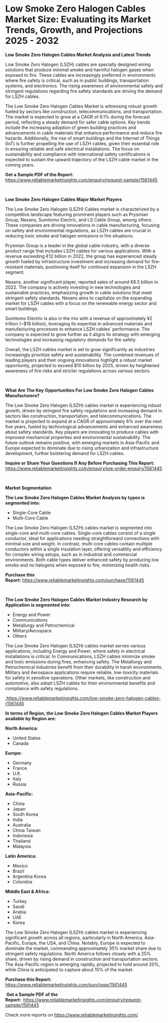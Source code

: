<p><h1>Low Smoke Zero Halogen Cables Market Size: Evaluating its Market Trends, Growth, and Projections 2025 - 2032</h1></p><p><strong>Low Smoke Zero Halogen Cables Market Analysis and Latest Trends</strong></p>
<p><p>Low Smoke Zero Halogen (LSZH) cables are specially designed wiring solutions that produce minimal smoke and harmful halogen gases when exposed to fire. These cables are increasingly preferred in environments where fire safety is critical, such as in public buildings, transportation systems, and electronics. The rising awareness of environmental safety and stringent regulations regarding fire safety standards are driving the demand for LSZH cables.</p><p>The Low Smoke Zero Halogen Cables Market is witnessing robust growth fueled by sectors like construction, telecommunications, and transportation. The market is expected to grow at a CAGR of 6.1% during the forecast period, reflecting a steady demand for safer cable options. Key trends include the increasing adoption of green building practices and advancements in cable materials that enhance performance and reduce fire hazards. Additionally, the rise of smart buildings and the Internet of Things (IoT) is further propelling the use of LSZH cables, given their essential role in ensuring reliable and safe electrical installations. The focus on sustainability and compliance with international safety certifications is expected to sustain the upward trajectory of the LSZH cable market in the coming years.</p></p>
<p><strong>Get a Sample PDF of the Report:&nbsp;</strong> <a href="https://www.reliablemarketinsights.com/enquiry/request-sample/1561445?utm_campaign=3040&utm_medium=2&utm_source=Github&utm_content=ia&utm_term=06042025&utm_id=low-smoke-zero-halogen-cables">https://www.reliablemarketinsights.com/enquiry/request-sample/1561445</a></p>
<p>&nbsp;</p>
<p><strong>Low Smoke Zero Halogen Cables Major Market Players</strong></p>
<p><p>The Low Smoke Zero Halogen (LSZH) Cables market is characterized by a competitive landscape featuring prominent players such as Prysmian Group, Nexans, Sumitomo Electric, and LS Cable Group, among others. These companies are driving innovations in cable manufacturing, focusing on safety and environmental regulations, as LSZH cables are crucial in reducing toxic smoke and halogen emissions in fire situations.</p><p>Prysmian Group is a leader in the global cable industry, with a diverse product range that includes LSZH cables for various applications. With a revenue exceeding €12 billion in 2022, the group has experienced steady growth fueled by infrastructure investment and increasing demand for fire-resistant materials, positioning itself for continued expansion in the LSZH segment.</p><p>Nexans, another significant player, reported sales of around €6.5 billion in 2022. The company is actively investing in new technologies and sustainable practices, emphasizing growth in cable solutions that meet stringent safety standards. Nexans aims to capitalize on the expanding market for LSZH cables with a focus on the renewable energy sector and smart buildings.</p><p>Sumitomo Electric is also in the mix with a revenue of approximately ¥2 trillion (~$18 billion), leveraging its expertise in advanced materials and manufacturing processes to enhance LSZH cables' performance. The company is expected to grow further as it aligns its strategy with emerging technologies and increasing regulatory demands for fire safety.</p><p>Overall, the LSZH cables market is set to grow significantly as industries increasingly prioritize safety and sustainability. The combined revenues of leading players and their ongoing innovations highlight a robust market opportunity, projected to exceed $10 billion by 2025, driven by heightened awareness of fire risks and stricter regulations across various sectors.</p></p>
<p>&nbsp;</p>
<p><strong>What Are The Key Opportunities For Low Smoke Zero Halogen Cables Manufacturers?</strong></p>
<p><p>The Low Smoke Zero Halogen (LSZH) cables market is experiencing robust growth, driven by stringent fire safety regulations and increasing demand in sectors like construction, transportation, and telecommunications. The market is projected to expand at a CAGR of approximately 6% over the next five years, fueled by technological advancements and enhanced awareness about safety standards. Key players are innovating to produce cables with improved mechanical properties and environmental sustainability. The future outlook remains positive, with emerging markets in Asia-Pacific and Europe expected to dominate due to rising urbanization and infrastructure development, further bolstering demand for LSZH cables.</p></p>
<p><strong>Inquire or Share Your Questions If Any Before Purchasing This Report:</strong> <a href="https://www.reliablemarketinsights.com/enquiry/pre-order-enquiry/1561445?utm_campaign=3040&utm_medium=2&utm_source=Github&utm_content=ia&utm_term=06042025&utm_id=low-smoke-zero-halogen-cables">https://www.reliablemarketinsights.com/enquiry/pre-order-enquiry/1561445</a></p>
<p>&nbsp;</p>
<p><strong>Market Segmentation</strong></p>
<p><strong>The Low Smoke Zero Halogen Cables Market Analysis by types is segmented into:</strong></p>
<p><ul><li>Single-Core Cable</li><li>Multi-Core Cable</li></ul></p>
<p><p>The Low Smoke Zero Halogen (LSZH) cables market is segmented into single-core and multi-core cables. Single-core cables consist of a single conductor, ideal for applications needing straightforward connections with minimal size and weight. In contrast, multi-core cables contain multiple conductors within a single insulation layer, offering versatility and efficiency for complex wiring setups, such as in industrial and commercial environments. Both cable types deliver enhanced safety by producing low smoke and no halogens when exposed to fire, minimizing health risks.</p></p>
<p><strong>Purchase this Report:&nbsp;</strong><a href="https://www.reliablemarketinsights.com/purchase/1561445?utm_campaign=3040&utm_medium=2&utm_source=Github&utm_content=ia&utm_term=06042025&utm_id=low-smoke-zero-halogen-cables">https://www.reliablemarketinsights.com/purchase/1561445</a></p>
<p>&nbsp;</p>
<p><strong>The Low Smoke Zero Halogen Cables Market Industry Research by Application is segmented into:</strong></p>
<p><ul><li>Energy and Power</li><li>Communications</li><li>Metallurgy and Petrochemical</li><li>Military/Aerospace</li><li>Others</li></ul></p>
<p><p>The Low Smoke Zero Halogen (LSZH) cables market serves various applications, including Energy and Power, where safety in electrical installations is critical. In Communications, LSZH cables minimize smoke and toxic emissions during fires, enhancing safety. The Metallurgy and Petrochemical industries benefit from their durability in harsh environments. Military and Aerospace applications require reliable, low-toxicity materials for safety in sensitive operations. Other markets, like construction and automotive, also adopt LSZH cables for their environmental benefits and compliance with safety regulations.</p></p>
<p><a href="https://www.reliablemarketinsights.com/low-smoke-zero-halogen-cables-r1561445?utm_campaign=3040&utm_medium=2&utm_source=Github&utm_content=ia&utm_term=06042025&utm_id=low-smoke-zero-halogen-cables">&nbsp;https://www.reliablemarketinsights.com/low-smoke-zero-halogen-cables-r1561445</a></p>
<p><strong>In terms of Region, the Low Smoke Zero Halogen Cables Market Players available by Region are:</strong></p>
<p>
    <p> <strong> North America: </strong>
        <ul>
            <li>United States</li>
            <li>Canada</li>
        </ul>
        </p> 
    <p> <strong> Europe: </strong>
        <ul>
            <li>Germany</li>
            <li>France</li>
            <li>U.K.</li>
            <li>Italy</li>
            <li>Russia</li>
        </ul>
        </p> 
    <p> <strong> Asia-Pacific: </strong>
        <ul>
            <li>China</li>
            <li>Japan</li>
            <li>South Korea</li>
            <li>India</li>
            <li>Australia</li>
            <li>China Taiwan</li>
            <li>Indonesia</li>
            <li>Thailand</li>
            <li>Malaysia</li>
        </ul>
        </p> 
    <p> <strong> Latin America: </strong>
        <ul>
            <li>Mexico</li>
            <li>Brazil</li>
            <li>Argentina Korea</li>
            <li>Colombia</li>
        </ul>
        </p> 
    <p> <strong> Middle East & Africa: </strong>
        <ul>
            <li>Turkey</li>
            <li>Saudi</li>
            <li>Arabia</li>
            <li>UAE</li>
            <li>Korea</li>
        </ul>
    </p>
    </p>
<p><p>The Low Smoke Zero Halogen (LSZH) cables market is experiencing significant growth across all regions, particularly in North America, Asia-Pacific, Europe, the USA, and China. Notably, Europe is expected to dominate the market, commanding approximately 35% market share due to stringent safety regulations. North America follows closely with a 25% share, driven by rising demand in construction and transportation sectors. The Asia-Pacific region is emerging rapidly, projected to hold around 20%, while China is anticipated to capture about 15% of the market.</p></p>
<p><strong>Purchase this Report: </strong><a href="https://www.reliablemarketinsights.com/purchase/1561445?utm_campaign=3040&utm_medium=2&utm_source=Github&utm_content=ia&utm_term=06042025&utm_id=low-smoke-zero-halogen-cables">https://www.reliablemarketinsights.com/purchase/1561445</a></p>
<p>&nbsp;<strong>Get a Sample PDF of the Report:&nbsp;&nbsp;</strong><a href="https://www.reliablemarketinsights.com/enquiry/request-sample/1561445?utm_campaign=3040&utm_medium=2&utm_source=Github&utm_content=ia&utm_term=06042025&utm_id=low-smoke-zero-halogen-cables">https://www.reliablemarketinsights.com/enquiry/request-sample/1561445</a></p>
<p><strong></strong></p>
<p>Check more reports on <a href="https://www.reliablemarketinsights.com/?utm_campaign=3040&utm_medium=2&utm_source=Github&utm_content=ia&utm_term=06042025&utm_id=low-smoke-zero-halogen-cables">https://www.reliablemarketinsights.com/</a></p>